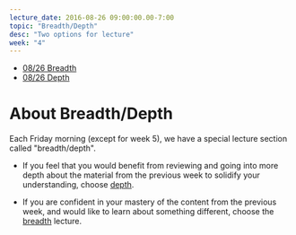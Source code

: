 ```yaml
---
lecture_date: 2016-08-26 09:00:00.00-7:00
topic: "Breadth/Depth"
desc: "Two options for lecture"
week: "4"
---
```


* [08/26 Breadth](breadth/)
* [08/26 Depth](depth/)

# About Breadth/Depth

Each Friday morning (except for week 5), we have a special lecture
section called "breadth/depth".   

* If you feel that you would benefit from reviewing and going into more
depth about the material from the previous week to solidify your
understanding, choose [depth](depth).

* If you are confident in your mastery of the content from the previous
week, and would like to learn about something different, choose the
[breadth](breadth) lecture.

